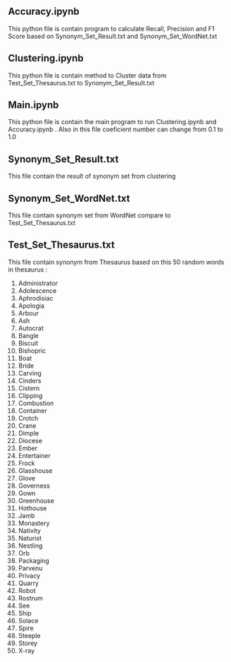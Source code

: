 ## Accuracy.ipynb
This python file is contain program to calculate Recall, Precision and F1 Score based on Synonym_Set_Result.txt and Synonym_Set_WordNet.txt

## Clustering.ipynb
This python file is contain method to Cluster data from Test_Set_Thesaurus.txt to Synonym_Set_Result.txt

## Main.ipynb
This python file is contain the main program to run Clustering.ipynb and Accuracy.ipynb . Also in this file coeficient number can change from 0.1 to 1.0

## Synonym_Set_Result.txt
This file contain the result of synonym set from clustering

## Synonym_Set_WordNet.txt
This file contain synonym set from WordNet compare to Test_Set_Thesaurus.txt

## Test_Set_Thesaurus.txt
This file contain synonym from Thesaurus based on this 50 random words in thesaurus :
1.	Administrator
2.	Adolescence
3.	Aphrodisiac
4.	Apologia
5.	Arbour
6.	Ash
7.	Autocrat
8.	Bangle
9.	Biscuit
10.	Bishopric
11.	Boat
12.	Bride
13.	Carving
14.	Cinders
15.	Cistern
16.	Clipping
17.	Combustion
18.	Container
19.	Crotch
20.	Crane
21.	Dimple
22.	Diocese
23.	Ember
24.	Entertainer
25.	Frock
26.	Glasshouse
27.	Glove
28.	Governess
29.	Gown
30.	Greenhouse
31.	Hothouse
32.	Jamb
33.	Monastery
34.	Nativity
35.	Naturist
36.	Nestling
37.	Orb
38.	Packaging
39.	Parvenu
40.	Privacy
41.	Quarry
42.	Robot
43.	Rostrum
44.	See
45.	Ship
46.	Solace
47.	Spire
48.	Steeple
49.	Storey
50.	X-ray
